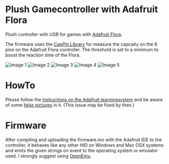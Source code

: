 Plush Gamecontroller with Adafruit Flora
================

Plush controller with USB for games with [Adafruit Flora](https://github.com/adafruit/adafruit_flora_game_controller).

The firmware uses the [CapPin Library](https://github.com/moderndevice/CapSense) for measure the capcaity on the 8 pins on the Adafruit Flora controller. The threshold is set to a minimum to boost the reaction time of the Flora.

 ![Image 1](https://raw2.github.com/eugenpirogoff/plush_controller/master/images/IMG_1322.jpg)
 ![Image 2](https://raw2.github.com/eugenpirogoff/plush_controller/master/images/IMG_1338.jpg)
 ![Image 3](https://raw2.github.com/eugenpirogoff/plush_controller/master/images/IMG_1342.jpg)
 ![Image 4](https://raw2.github.com/eugenpirogoff/plush_controller/master/images/IMG_1344.jpg)
 ![Image 5](https://raw2.github.com/eugenpirogoff/plush_controller/master/images/IMG_1346.jpg)
 

HowTo
=========

Please follow the [instructions on the Adafruit learningsystem](http://learn.adafruit.com/plush-game-controller/) and be aware of some [false pictures](https://github.com/adafruit/adafruit_flora_game_controller/issues/1) in it. (This issue may be fixed by then.)


Firmware
========
After compiling and uploading the firmware.ino with the Adafruit IDE to the controller, it behaves like any other HID on Windows and Mac OSX systems and emits the given strings on event to the operating system or emulator used. I strongly suggest using [OpenEmu](http://openemu.org/).
